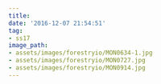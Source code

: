```yaml
---
title: 
date: '2016-12-07 21:54:51'
tag:
- ss17
image_path:
- assets/images/forestryio/MON0634-1.jpg
- assets/images/forestryio/MON0727.jpg
- assets/images/forestryio/MON0914.jpg
---
```

